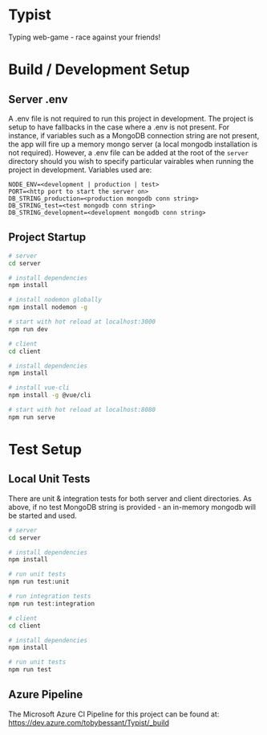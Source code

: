 # Typist
Typing web-game - race against your friends!

# Build / Development Setup
## Server .env
A .env file is not required to run this project in development. The project is setup to have fallbacks in the case where a .env is not present. For instance, if variables such as a MongoDB connection string are not present, the app will fire up a memory mongo server (a local mongodb installation is not required). However, a .env file can be added at the root of the ```server``` directory should you wish to specify particular vairables when running the project in development. Variables used are:

```
NODE_ENV=<development | production | test>
PORT=<http port to start the server on>
DB_STRING_production=<production mongodb conn string>
DB_STRING_test=<test mongodb conn string>
DB_STRING_development=<development mongodb conn string>
```

## Project Startup
``` bash
# server
cd server

# install dependencies
npm install

# install nodemon globally
npm install nodemon -g

# start with hot reload at localhost:3000
npm run dev

# client
cd client

# install dependencies
npm install

# install vue-cli
npm install -g @vue/cli

# start with hot reload at localhost:8080
npm run serve
```

# Test Setup
## Local Unit Tests
There are unit & integration tests for both server and client directories. As above, if no test MongoDB string is provided - an in-memory mongodb will be started and used.

``` bash
# server
cd server

# install dependencies
npm install

# run unit tests
npm run test:unit

# run integration tests
npm run test:integration

# client
cd client

# install dependencies
npm install

# run unit tests
npm run test
```

## Azure Pipeline
The Microsoft Azure CI Pipeline for this project can be found at: https://dev.azure.com/tobybessant/Typist/_build
